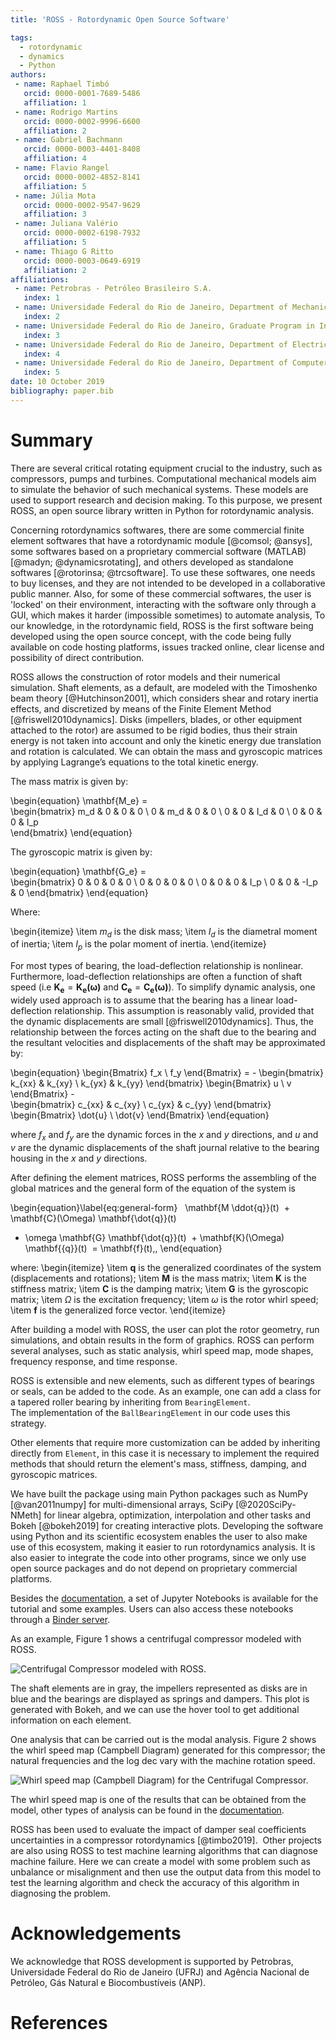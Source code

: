 ```yaml
---
title: 'ROSS - Rotordynamic Open Source Software'

tags:
  - rotordynamic
  - dynamics 
  - Python
authors:
 - name: Raphael Timbó
   orcid: 0000-0001-7689-5486
   affiliation: 1
 - name: Rodrigo Martins
   orcid: 0000-0002-9996-6600
   affiliation: 2
 - name: Gabriel Bachmann
   orcid: 0000-0003-4401-8408
   affiliation: 4
 - name: Flavio Rangel
   orcid: 0000-0002-4852-8141
   affiliation: 5
 - name: Júlia Mota
   orcid: 0000-0002-9547-9629
   affiliation: 3   
 - name: Juliana Valério
   orcid: 0000-0002-6198-7932
   affiliation: 5
 - name: Thiago G Ritto
   orcid: 0000-0003-0649-6919
   affiliation: 2
affiliations:
 - name: Petrobras - Petróleo Brasileiro S.A.
   index: 1
 - name: Universidade Federal do Rio de Janeiro, Department of Mechanical Engineering, Rio de Janeiro, Brazil
   index: 2
 - name: Universidade Federal do Rio de Janeiro, Graduate Program in Informatics, Rio de Janeiro, Brazil
   index: 3
 - name: Universidade Federal do Rio de Janeiro, Department of Electrical Engineering, Rio de Janeiro, Brazil
   index: 4
 - name: Universidade Federal do Rio de Janeiro, Department of Computer Science, Rio de Janeiro, Brazil
   index: 5
date: 10 October 2019
bibliography: paper.bib
---
```


# Summary

There are several critical rotating equipment crucial to the industry, such as compressors,
pumps and turbines.
Computational mechanical models aim to simulate the behavior of such mechanical
systems. These models are used to support research and decision making. To this purpose, we present ROSS,
an open source library written in Python for rotordynamic analysis.

Concerning rotordynamics softwares, there are some commercial finite element softwares that have a rotordynamic
module [@comsol; @ansys], some softwares based on a proprietary commercial software (MATLAB) [@madyn; @dynamicsrotating],
and others developed as standalone softwares [@rotorinsa; @trcsoftware].
To use these softwares, one needs to buy licenses, and they are not intended to be developed in a collaborative public
manner. Also, for some of these commercial softwares, the user is 'locked' on their environment, interacting with the 
software only through a GUI, which makes it harder (impossible sometimes) to automate analysis, To our knowledge, in 
the rotordynamic field, ROSS is the first software being developed using the open source concept, with the code being 
fully available on code hosting platforms, issues tracked online, clear license and possibility of direct contribution.

ROSS allows the construction of rotor models and their numerical simulation. Shaft elements, as a default, are
modeled with the Timoshenko beam theory [@Hutchinson2001], which considers shear and rotary inertia effects, and discretized by means of
the Finite Element Method [@friswell2010dynamics]. Disks (impellers, blades, or other equipment attached to the rotor) 
are assumed to be rigid bodies, thus their strain energy is not taken into account and only the kinetic energy due 
translation and rotation is calculated. We can obtain the mass and gyroscopic matrices by applying Lagrange’s equations 
to the total kinetic energy. 

The mass matrix is given by: 

\begin{equation} 
\mathbf{M_e} =  
  \begin{bmatrix} 
    m_d & 0 & 0 & 0 \\ 
    0 & m_d & 0 & 0 \\ 
    0 & 0 & I_d & 0 \\ 
    0 & 0 & 0 & I_p  
  \end{bmatrix} 
\end{equation} 

The gyroscopic matrix is given by: 

\begin{equation} 
  \mathbf{G_e} =  
  \begin{bmatrix} 
    0 & 0 & 0 & 0 \\ 
    0 & 0 & 0 & 0 \\ 
    0 & 0 & 0 & I_p \\ 
    0 & 0 & -I_p & 0 
  \end{bmatrix} 
\end{equation} 

Where: 

\begin{itemize} 
  \item $m_d$ is the disk mass;
  \item $I_d$ is the diametral moment of inertia;
  \item $I_p$ is the polar moment of inertia.
\end{itemize} 

For most types of bearing, the load-deflection relationship is nonlinear. Furthermore, load-deflection relationships are 
often a function of shaft speed (i.e $\mathbf{K_e} = \mathbf{K_e(\omega)}$ and $\mathbf{C_e} = \mathbf{C_e(\omega)}$). 
To simplify dynamic analysis, one widely used approach is to assume that the bearing has a linear load-deflection relationship. 
This assumption is reasonably valid, provided that the dynamic displacements are small [@friswell2010dynamics]. 
Thus, the relationship between the forces acting on the shaft due to the bearing and the resultant velocities and 
displacements of the shaft may be approximated by: 

\begin{equation} 
    \begin{Bmatrix} 
    f_x \\ f_y 
    \end{Bmatrix} = - 
    \begin{bmatrix} 
    k_{xx} & k_{xy} \\ k_{yx} & k_{yy} 
    \end{bmatrix} 
    \begin{Bmatrix} 
    u \\ v 
    \end{Bmatrix} -  
    \begin{bmatrix} 
    c_{xx} & c_{xy} \\ c_{yx} & c_{yy} 
    \end{bmatrix} 
    \begin{Bmatrix} 
    \dot{u} \\ \dot{v} 
    \end{Bmatrix} 
\end{equation} 

where $f_x$ and $f_y$ are the dynamic forces in the $x$ and $y$ directions, and $u$ and $v$ are the dynamic displacements 
of the shaft journal relative to the bearing housing in the $x$ and $y$ directions. 

After defining the element matrices, ROSS performs the assembling of the global matrices and the general form of the 
equation of the system is

\begin{equation}\label{eq:general-form}
   \mathbf{M \ddot{q}}(t)
  + \mathbf{C}(\Omega) \mathbf{\dot{q}}(t)
  + \omega \mathbf{G} \mathbf{\dot{q}}(t)
  + \mathbf{K}(\Omega) \mathbf{{q}}(t)
  = \mathbf{f}(t)\,,
\end{equation}

where:
\begin{itemize}
  \item $\textbf{q}$ is the generalized coordinates of the system (displacements and rotations);
  \item $\mathbf{M}$ is the mass matrix;
  \item $\mathbf{K}$ is the stiffness matrix;
  \item $\mathbf{C}$ is the damping matrix;
  \item $\mathbf{G}$ is the gyroscopic matrix;
  \item $\Omega$ is the excitation frequency;
  \item $\omega$ is the rotor whirl speed;
  \item $\mathbf{f}$ is the generalized force vector.
\end{itemize}

After building a model with ROSS, the user can plot the rotor geometry,
run simulations, and obtain results in the form of graphics. ROSS can perform several analyses, such as static analysis,
whirl speed map, mode shapes, frequency response, and time response.

ROSS is extensible and new elements, such as different types of bearings or seals, can be added to the code. As an 
example, one can add a class for a tapered roller bearing by inheriting from `BearingElement`. The implementation of 
the `BallBearingElement` in our code uses this strategy.

Other elements that require more customization can be added by inheriting directly from `Element`, in this case it is 
necessary to implement the required methods that should return the element's mass, stiffness, damping, and gyroscopic 
matrices.

We have built the package using main Python packages such as NumPy [@van2011numpy] for multi-dimensional arrays, 
SciPy [@2020SciPy-NMeth] for linear algebra, optimization, interpolation and other tasks and Bokeh [@bokeh2019] for creating interactive plots. 
Developing the software using Python and its scientific ecosystem enables the user to also make use of this ecosystem,
making it easier to run rotordynamics analysis. It is also easier to integrate the code into other programs, since we
only use open source packages and do not depend on proprietary commercial platforms.

Besides the [documentation](https://ross-rotordynamics.github.io/ross-website/), a set of Jupyter Notebooks
is available for the tutorial and some examples. Users can also access these notebooks through a [Binder server](https://mybinder.org/v2/gh/ross-rotordynamics/ross/master).

As an example, Figure 1 shows a centrifugal compressor modeled with ROSS.

![Centrifugal Compressor modeled with ROSS.](rotor_plot.png)

The shaft elements are in gray,
the impellers represented as disks are in blue and the bearings are displayed as springs and dampers. This plot is generated with Bokeh,
and we can use the hover tool to get additional information on each element.

One analysis that can be carried out is the modal analysis. Figure 2 shows the whirl speed map (Campbell Diagram) 
generated for this compressor; the natural frequencies and the log dec vary with the machine rotation speed.

![Whirl speed map (Campbell Diagram) for the Centrifugal Compressor.](campbell.png)

The whirl speed map is one of the results that can be obtained from the model, other types of analysis can be found
in the [documentation](https://ross-rotordynamics.github.io/ross-website/).

ROSS has been used to evaluate the impact of damper seal coefficients uncertainties in a compressor rotordynamics [@timbo2019]. 
Other projects are also using ROSS to test machine learning algorithms that can diagnose machine failure. Here we can create
a model with some problem such as unbalance or misalignment and then use the output data from this model to test the learning
algorithm and check the accuracy of this algorithm in diagnosing the problem.

# Acknowledgements
We acknowledge that ROSS development is supported by Petrobras, Universidade Federal do Rio de Janeiro (UFRJ) and 
Agência Nacional de Petróleo, Gás Natural e Biocombustíveis (ANP).

# References
